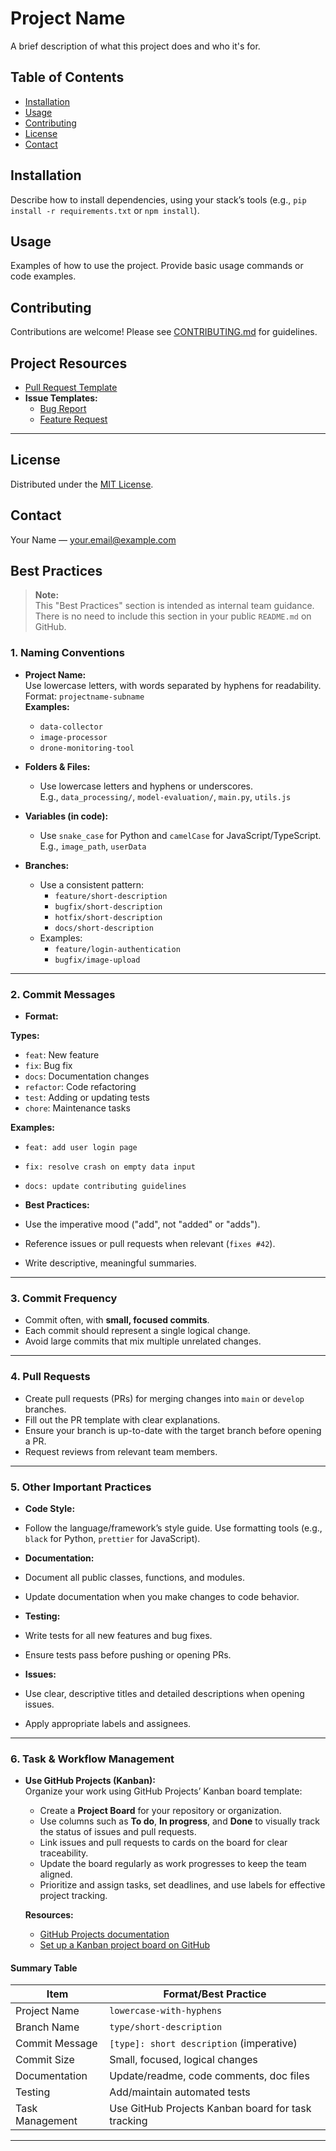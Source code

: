 # Project Name

A brief description of what this project does and who it's for.

## Table of Contents

- [Installation](#installation)
- [Usage](#usage)
- [Contributing](#contributing)
- [License](#license)
- [Contact](#contact)

## Installation

Describe how to install dependencies, using your stack’s tools (e.g., `pip install -r requirements.txt` or `npm install`).

## Usage

Examples of how to use the project. Provide basic usage commands or code examples.

## Contributing

Contributions are welcome! Please see [CONTRIBUTING.md](CONTRIBUTING.md) for guidelines.


## Project Resources

- [Pull Request Template](.github/PULL_REQUEST_TEMPLATE.md)
- **Issue Templates:**
  - [Bug Report](.github/ISSUE_TEMPLATE/bug_report.md)
  - [Feature Request](.github/ISSUE_TEMPLATE/feature_request.md)

---

## License

Distributed under the [MIT License](LICENSE).

## Contact

Your Name — [your.email@example.com](mailto:your.email@example.com)

## Best Practices
> **Note:**  
> This "Best Practices" section is intended as internal team guidance. There is no need to include this section in your public `README.md` on GitHub.
### 1. Naming Conventions

- **Project Name:**  
  Use lowercase letters, with words separated by hyphens for readability.  
  Format: `projectname-subname`  
  **Examples:**  
  - `data-collector`
  - `image-processor`
  - `drone-monitoring-tool`

- **Folders & Files:**  
  - Use lowercase letters and hyphens or underscores.  
    E.g., `data_processing/`, `model-evaluation/`, `main.py`, `utils.js`

- **Variables (in code):**  
  - Use `snake_case` for Python and `camelCase` for JavaScript/TypeScript.  
    E.g., `image_path`, `userData`

- **Branches:**  
  - Use a consistent pattern:  
    - `feature/short-description`
    - `bugfix/short-description`
    - `hotfix/short-description`
    - `docs/short-description`
  - Examples:  
    - `feature/login-authentication`
    - `bugfix/image-upload`

---

### 2. Commit Messages

- **Format:**  

**Types:**
- `feat`: New feature
- `fix`: Bug fix
- `docs`: Documentation changes
- `refactor`: Code refactoring
- `test`: Adding or updating tests
- `chore`: Maintenance tasks

**Examples:**
- `feat: add user login page`
- `fix: resolve crash on empty data input`
- `docs: update contributing guidelines`

- **Best Practices:**
- Use the imperative mood ("add", not "added" or "adds").
- Reference issues or pull requests when relevant (`fixes #42`).
- Write descriptive, meaningful summaries.

---

### 3. Commit Frequency

- Commit often, with **small, focused commits**.  
- Each commit should represent a single logical change.  
- Avoid large commits that mix multiple unrelated changes.

---

### 4. Pull Requests

- Create pull requests (PRs) for merging changes into `main` or `develop` branches.
- Fill out the PR template with clear explanations.
- Ensure your branch is up-to-date with the target branch before opening a PR.
- Request reviews from relevant team members.

---

### 5. Other Important Practices

- **Code Style:**  
- Follow the language/framework’s style guide. Use formatting tools (e.g., `black` for Python, `prettier` for JavaScript).

- **Documentation:**  
- Document all public classes, functions, and modules.
- Update documentation when you make changes to code behavior.

- **Testing:**  
- Write tests for all new features and bug fixes.
- Ensure tests pass before pushing or opening PRs.

- **Issues:**  
- Use clear, descriptive titles and detailed descriptions when opening issues.
- Apply appropriate labels and assignees.

---
### 6. Task & Workflow Management

- **Use GitHub Projects (Kanban):**  
  Organize your work using GitHub Projects’ Kanban board template:
  - Create a **Project Board** for your repository or organization.
  - Use columns such as **To do**, **In progress**, and **Done** to visually track the status of issues and pull requests.
  - Link issues and pull requests to cards on the board for clear traceability.
  - Update the board regularly as work progresses to keep the team aligned.
  - Prioritize and assign tasks, set deadlines, and use labels for effective project tracking.

  **Resources:**
  - [GitHub Projects documentation](https://docs.github.com/en/issues/organizing-your-work-with-project-boards/managing-project-boards/about-project-boards)
  - [Set up a Kanban project board on GitHub](https://docs.github.com/en/issues/organizing-your-work-with-project-boards/managing-project-boards/creating-a-project-board)

#### Summary Table

| Item            | Format/Best Practice                         |
|-----------------|---------------------------------------------|
| Project Name    | `lowercase-with-hyphens`                    |
| Branch Name     | `type/short-description`                    |
| Commit Message  | `[type]: short description` (imperative)    |
| Commit Size     | Small, focused, logical changes             |
| Documentation   | Update/readme, code comments, doc files     |
| Testing         | Add/maintain automated tests                |
| Task Management | Use GitHub Projects Kanban board for task tracking    |
---